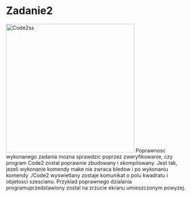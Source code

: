 # Zadanie2
<img width="352" alt="Code2ss" src="https://user-images.githubusercontent.com/106548989/172022122-7d26756a-7205-4fdb-8eb4-c444b07b4e2d.png">
Poprawnosc wykonanego zadania mozna sprawdzic poprzez zweryfikowanie, czy program Code2 zostal poprawnie zbudowany i skompilowany. 
Jest tak, jezeli wykonanie komendy make nie zwraca bledow i po wykonaniu komendy ./Code2 wyswietlany zostaje komunikat o polu kwadratu
i objetosci szescianu.
Przyklad poprawnego dzialania programuprzedstawiony zostal na zrzucie ekranu umieszczonym powyzej.
